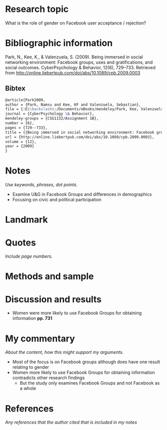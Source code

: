 # Research topic

What is the role of gender on Facebook user acceptance / rejection?

# Bibliographic information

Park, N., Kee, K., & Valenzuela, S. (2009). Being immersed in social networking environment: Facebook groups, uses and gratifications, and social outcomes. CyberPsychology & Behavior, 12(6), 729–733. Retrieved from http://online.liebertpub.com/doi/abs/10.1089/cpb.2009.0003

## Bibtex

``` tex
@article{Park2009,
author = {Park, Namsu and Kee, KF and Valenzuela, Sebastian},
file = {:E$\backslash$:/Documents/eBooks/mendeley/Park, Kee, Valenzuela/Being immersed in social networking environment Facebook groups, uses and gratifications, and social outcomes/Park, Kee, Valenzuela - 2009 - Being immersed in social networking environment Facebook g.pdf:pdf},
journal = {CyberPsychology \& Behavior},
mendeley-groups = {CSG1132/Assignment 1B},
number = {6},
pages = {729--733},
title = {{Being immersed in social networking environment: Facebook groups, uses and gratifications, and social outcomes}},
url = {http://online.liebertpub.com/doi/abs/10.1089/cpb.2009.0003},
volume = {12},
year = {2009}
}
```

# Notes

*Use keywords, phrases, dot points.*

- Examine U&G in Facebook Groups and differences in demographics
- Focusing on civic and political participation

# Landmark

# Quotes

*Include page numbers.*

# Methods and sample

# Discussion and results

- Women were more likely to use Facebook Groups for obtaining information **pp. 731**

# My commentary

*About the content, how this might support my arguments.*

- Most of the focus is on Facebook groups although does have one result relating to gender
- Women more likely to use Facebook Groups for obtaining information contradicts other research findings
	- But the study only examines Facebook Groups and not Facebook as a whole

# References

*Any references that the author cited that is included in my notes*